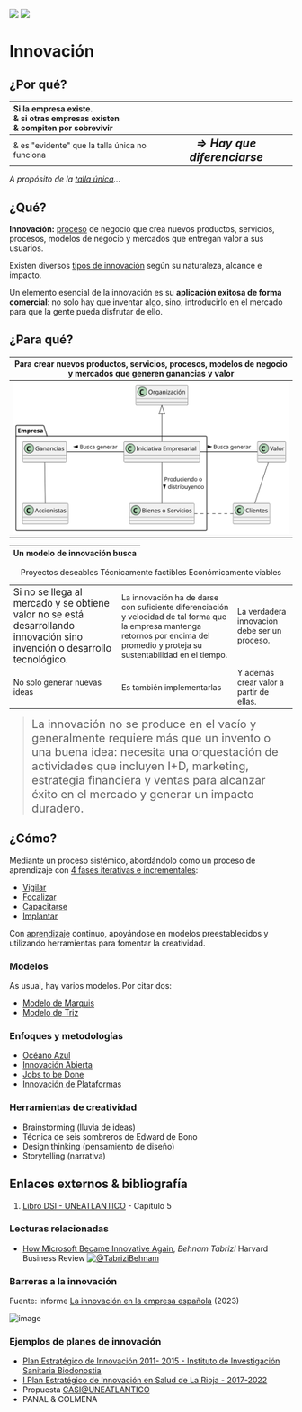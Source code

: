 [![](https://img.shields.io/badge/-Tabla_de_contenidos-000?style=flat&logo=Emlakjet&logoColor=red)](../../README.md)
[![](https://img.shields.io/badge/-Inicio%20de%20cap%C3%ADtulo-000?style=flat&logo=Acclaim&logoColor=red)](../README.md)

# Innovación

## ¿Por qué?

<div align="center">

|Si la empresa existe.<br />& si otras empresas existen<br />& compiten por sobrevivir| |
:-|:-:
|& es "evidente" que la talla única no funciona|*<big><big><b>⇒ Hay que diferenciarse</b></big></big>*

</div>

*A propósito de la [talla única](https://medium.com/knowable/why-everything-looks-the-same-bad80133dd6e)...*

## ¿Qué?

**Innovación:** [proceso](https://dle.rae.es/proceso) de negocio que crea nuevos productos, servicios, procesos, modelos de negocio y mercados que entregan valor a sus usuarios.

Existen diversos [tipos de innovación](tipos.md) según su naturaleza, alcance e impacto.

Un elemento esencial de la innovación es su **aplicación exitosa de forma comercial**: no solo hay que inventar algo, sino, introducirlo en el mercado para que la gente pueda disfrutar de ello.

## ¿Para qué?

<div align="center">

|Para crear nuevos productos, servicios, procesos, modelos de negocio y mercados que generen ganancias y valor
:-:|
|![](/images/modelosUML/modelosUML/empresa.svg)|

|Un modelo de innovación busca|
|-|
Proyectos deseables
Técnicamente factibles
Económicamente viables

||||
-|-|-
|<big>Si no se llega al mercado y se obtiene valor no se está desarrollando innovación sino invención o desarrollo tecnológico.</big>|La innovación ha de darse con suficiente diferenciación y velocidad de tal  forma que la empresa mantenga retornos por encima del promedio y proteja su sustentabilidad en el tiempo.|La verdadera innovación debe ser un proceso.|
No solo generar nuevas ideas|Es también implementarlas|Y además crear valor a partir de ellas.

</div>

> <big><big>La innovación no se produce en el vacío y generalmente requiere más que un invento o una buena idea: necesita una orquestación de actividades que incluyen I+D, marketing, estrategia financiera y ventas para alcanzar éxito en el mercado y generar un impacto duradero.</big></big>

## ¿Cómo?

Mediante un proceso sistémico, abordándolo como un proceso de aprendizaje con [4 fases iterativas e incrementales](proceso.md):

- [Vigilar](vigilanciaTecnologica.md)
- [Focalizar](focalizar.md)
- [Capacitarse](capacitarse.md)
- [Implantar](implantar.md)

Con [aprendizaje](aprender.md) continuo, apoyándose en modelos preestablecidos y utilizando herramientas para fomentar la creatividad.

### Modelos 

As usual, hay varios modelos. Por citar dos:

- [Modelo de Marquis](modeloMarquis.md)
- [Modelo de Triz](modeloTriz.md)

### Enfoques y metodologías

- [Océano Azul](oceanoAzul.md)
- [Innovación Abierta](innovacionAbierta.md)
- [Jobs to be Done](jobsToBeDone.md)
- [Innovación de Plataformas](dePlataformas.md)

### Herramientas de creatividad

- Brainstorming (lluvia de ideas)
- Técnica de seis sombreros de Edward de Bono
- Design thinking (pensamiento de diseño)
- Storytelling (narrativa)

## Enlaces externos & bibliografía

1. [Libro DSI - UNEATLANTICO](https://campus.uneatlantico.es/pluginfile.php/68989/mod_folder/content/0/Libro%20DSI%20-%20UNEATLANTICO.pdf?forcedownload=1) - Capítulo 5

### Lecturas relacionadas

- [How Microsoft Became Innovative Again](https://hbr.org/2023/02/how-microsoft-became-innovative-again), *Behnam Tabrizi* Harvard Business Review [![@TabriziBehnam](https://img.shields.io/badge/-@TabriziBehnam-000?style=flat&logo=Twitter&logoColor=white)](https://twitter.com/TabriziBehnam)

### Barreras a la innovación

Fuente: informe [La innovación en la empresa española](https://apd-prod-wordpress.s3.amazonaws.com/uploads/sites/2/2023/02/informe_la_innovacion_en_la_empresa_espanola_apd_cesin.pdf) (2023)

![image](https://user-images.githubusercontent.com/8528047/229054610-b7985905-d493-4071-ada9-a0769a4c77b3.png)

### Ejemplos de planes de innovación

- [Plan Estratégico de Innovación 2011- 2015 - Instituto de Investigación Sanitaria Biodonostia](https://www.biodonostia.org/wp-content/uploads/2014/09/Plan-de-Innovaci%C3%B3n-2011-2015-IIS-Biodonostia-v123.pdf)
- [I Plan Estratégico de Innovación en Salud de La Rioja - 2017-2022](https://www.riojasalud.es/files/content/ciudadanos/planes-estrategicos/Plan_de_Innovacion.pdf)
- Propuesta [CASI@UNEATLANTICO](https://docs.google.com/presentation/d/1puagAGlKjXV3TymBewJY29LqsBPEZKGVlUXMbSLxSKM/edit?usp=sharing)
- PANAL & COLMENA
